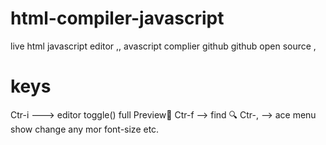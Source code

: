 # html-compiler-javascript
live html javascript editor ,, avascript complier github github open source ,

 
# keys
 Ctr-i ---> editor  toggle() full Preview💯
 Ctr-f --> find 🔍
 Ctr-, --> ace menu show change any mor font-size etc.

